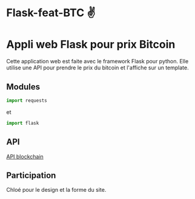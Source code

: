 # Flask-feat-BTC :v:
# Appli web Flask pour prix Bitcoin

Cette application web est faite avec le framework Flask pour python.
Elle utilise une API pour prendre le prix du bitcoin et l'affiche sur un template.

## Modules
```python
import requests
```
et 
```python
import flask
```

## API
[API blockchain](https://blockchain.info/ticker?base=BTC)

## Participation

Chloé pour le design et la forme du site.
